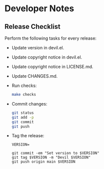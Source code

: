 Developer Notes
===============

Release Checklist
-----------------

Perform the following tasks for every release:

  - Update version in devil.el.
  - Update copyright notice in devil.el.
  - Update copyright notice in LICENSE.md.
  - Update CHANGES.md.
  - Run checks:

    ```sh
    make checks
    ```

  - Commit changes:

    ```sh
    git status
    git add -p
    git commit
    git push
    ```

  - Tag the release:

    ```
    VERSION=

    git commit -em "Set version to $VERSION"
    git tag $VERSION -m "Devil $VERSION"
    git push origin main $VERSION
    ```
